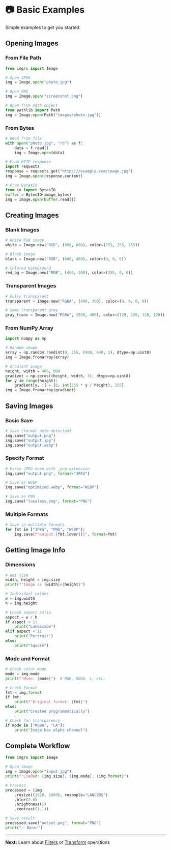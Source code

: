 # 📷 Basic Examples

Simple examples to get you started.

## Opening Images

### From File Path

```python
from imgrs import Image

# Open JPEG
img = Image.open("photo.jpg")

# Open PNG
img = Image.open("screenshot.png")

# Open from Path object
from pathlib import Path
img = Image.open(Path("images/photo.jpg"))
```

### From Bytes

```python
# Read from file
with open("photo.jpg", "rb") as f:
    data = f.read()
    img = Image.open(data)

# From HTTP response
import requests
response = requests.get("https://example.com/image.jpg")
img = Image.open(response.content)

# From BytesIO
from io import BytesIO
buffer = BytesIO(image_bytes)
img = Image.open(buffer.read())
```

## Creating Images

### Blank Images

```python
# White RGB image
white = Image.new("RGB", (800, 600), color=(255, 255, 255))

# Black image
black = Image.new("RGB", (640, 480), color=(0, 0, 0))

# Colored background
red_bg = Image.new("RGB", (400, 300), color=(255, 0, 0))
```

### Transparent Images

```python
# Fully transparent
transparent = Image.new("RGBA", (400, 300), color=(0, 0, 0, 0))

# Semi-transparent gray
gray_trans = Image.new("RGBA", (500, 400), color=(128, 128, 128, 128))
```

### From NumPy Array

```python
import numpy as np

# Random image
array = np.random.randint(0, 255, (480, 640, 3), dtype=np.uint8)
img = Image.fromarray(array)

# Gradient image
height, width = 400, 600
gradient = np.zeros((height, width, 3), dtype=np.uint8)
for y in range(height):
    gradient[y, :] = [0, int(255 * y / height), 255]
img = Image.fromarray(gradient)
```

## Saving Images

### Basic Save

```python
# Save (format auto-detected)
img.save("output.png")
img.save("output.jpg")
img.save("output.webp")
```

### Specify Format

```python
# Force JPEG even with .png extension
img.save("output.png", format="JPEG")

# Save as WebP
img.save("optimized.webp", format="WEBP")

# Save as PNG
img.save("lossless.png", format="PNG")
```

### Multiple Formats

```python
# Save in multiple formats
for fmt in ["JPEG", "PNG", "WEBP"]:
    img.save(f"output.{fmt.lower()}", format=fmt)
```

## Getting Image Info

### Dimensions

```python
# Get size
width, height = img.size
print(f"Image is {width}x{height}")

# Individual values
w = img.width
h = img.height

# Check aspect ratio
aspect = w / h
if aspect > 1:
    print("Landscape")
elif aspect < 1:
    print("Portrait")
else:
    print("Square")
```

### Mode and Format

```python
# Check color mode
mode = img.mode
print(f"Mode: {mode}")  # RGB, RGBA, L, etc.

# Check format
fmt = img.format
if fmt:
    print(f"Original format: {fmt}")
else:
    print("Created programmatically")

# Check for transparency
if mode in ["RGBA", "LA"]:
    print("Image has alpha channel")
```

## Complete Workflow

```python
from imgrs import Image

# Open image
img = Image.open("input.jpg")
print(f"Loaded: {img.size}, {img.mode}, {img.format}")

# Process
processed = (img
    .resize((1920, 1080), resample="LANCZOS")
    .blur(2.0)
    .brightness(5)
    .contrast(1.1))

# Save result
processed.save("output.png", format="PNG")
print("✅ Done!")
```

---

**Next:** Learn about [Filters](filters.md) or [Transform](transform.md) operations

